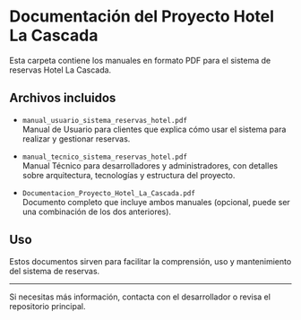 # Documentación del Proyecto Hotel La Cascada

Esta carpeta contiene los manuales en formato PDF para el sistema de reservas Hotel La Cascada.

## Archivos incluidos

- `manual_usuario_sistema_reservas_hotel.pdf`  
  Manual de Usuario para clientes que explica cómo usar el sistema para realizar y gestionar reservas.

- `manual_tecnico_sistema_reservas_hotel.pdf`  
  Manual Técnico para desarrolladores y administradores, con detalles sobre arquitectura, tecnologías y estructura del proyecto.

- `Documentacion_Proyecto_Hotel_La_Cascada.pdf`  
  Documento completo que incluye ambos manuales (opcional, puede ser una combinación de los dos anteriores).

## Uso

Estos documentos sirven para facilitar la comprensión, uso y mantenimiento del sistema de reservas.

---

Si necesitas más información, contacta con el desarrollador o revisa el repositorio principal.
